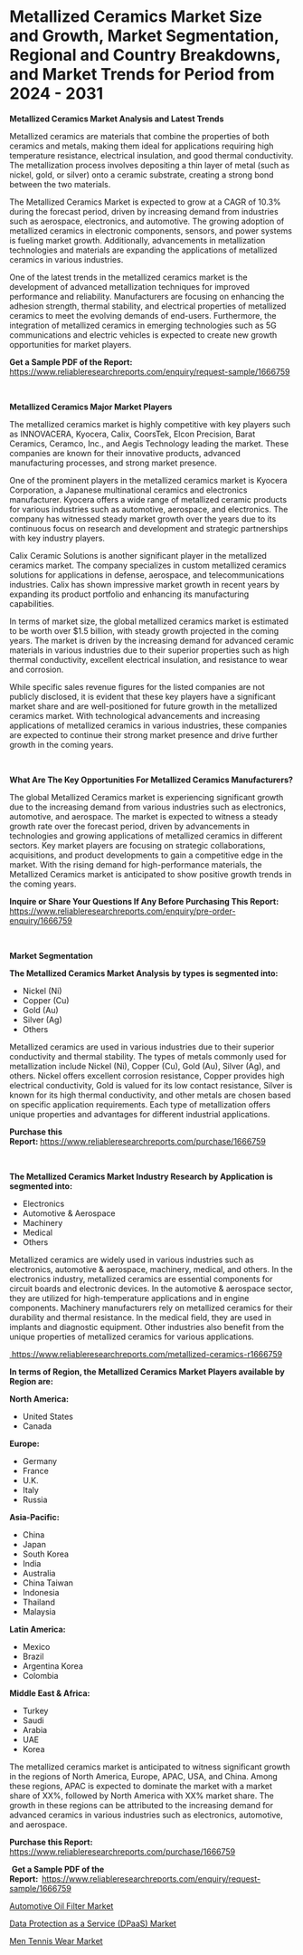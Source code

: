<p><h1>Metallized Ceramics Market Size and Growth, Market Segmentation, Regional and Country Breakdowns, and Market Trends for Period from 2024 -  2031</h1></p><p><strong>Metallized Ceramics Market Analysis and Latest Trends</strong></p>
<p><p>Metallized ceramics are materials that combine the properties of both ceramics and metals, making them ideal for applications requiring high temperature resistance, electrical insulation, and good thermal conductivity. The metallization process involves depositing a thin layer of metal (such as nickel, gold, or silver) onto a ceramic substrate, creating a strong bond between the two materials.</p><p>The Metallized Ceramics Market is expected to grow at a CAGR of 10.3% during the forecast period, driven by increasing demand from industries such as aerospace, electronics, and automotive. The growing adoption of metallized ceramics in electronic components, sensors, and power systems is fueling market growth. Additionally, advancements in metallization technologies and materials are expanding the applications of metallized ceramics in various industries.</p><p>One of the latest trends in the metallized ceramics market is the development of advanced metallization techniques for improved performance and reliability. Manufacturers are focusing on enhancing the adhesion strength, thermal stability, and electrical properties of metallized ceramics to meet the evolving demands of end-users. Furthermore, the integration of metallized ceramics in emerging technologies such as 5G communications and electric vehicles is expected to create new growth opportunities for market players.</p></p>
<p><strong>Get a Sample PDF of the Report:&nbsp;</strong> <a href="https://www.reliableresearchreports.com/enquiry/request-sample/1666759">https://www.reliableresearchreports.com/enquiry/request-sample/1666759</a></p>
<p>&nbsp;</p>
<p><strong>Metallized Ceramics Major Market Players</strong></p>
<p><p>The metallized ceramics market is highly competitive with key players such as INNOVACERA, Kyocera, Calix, CoorsTek, Elcon Precision, Barat Ceramics, Ceramco, Inc., and Aegis Technology leading the market. These companies are known for their innovative products, advanced manufacturing processes, and strong market presence.</p><p>One of the prominent players in the metallized ceramics market is Kyocera Corporation, a Japanese multinational ceramics and electronics manufacturer. Kyocera offers a wide range of metallized ceramic products for various industries such as automotive, aerospace, and electronics. The company has witnessed steady market growth over the years due to its continuous focus on research and development and strategic partnerships with key industry players.</p><p>Calix Ceramic Solutions is another significant player in the metallized ceramics market. The company specializes in custom metallized ceramics solutions for applications in defense, aerospace, and telecommunications industries. Calix has shown impressive market growth in recent years by expanding its product portfolio and enhancing its manufacturing capabilities.</p><p>In terms of market size, the global metallized ceramics market is estimated to be worth over $1.5 billion, with steady growth projected in the coming years. The market is driven by the increasing demand for advanced ceramic materials in various industries due to their superior properties such as high thermal conductivity, excellent electrical insulation, and resistance to wear and corrosion.</p><p>While specific sales revenue figures for the listed companies are not publicly disclosed, it is evident that these key players have a significant market share and are well-positioned for future growth in the metallized ceramics market. With technological advancements and increasing applications of metallized ceramics in various industries, these companies are expected to continue their strong market presence and drive further growth in the coming years.</p></p>
<p>&nbsp;</p>
<p><strong>What Are The Key Opportunities For Metallized Ceramics Manufacturers?</strong></p>
<p><p>The global Metallized Ceramics market is experiencing significant growth due to the increasing demand from various industries such as electronics, automotive, and aerospace. The market is expected to witness a steady growth rate over the forecast period, driven by advancements in technologies and growing applications of metallized ceramics in different sectors. Key market players are focusing on strategic collaborations, acquisitions, and product developments to gain a competitive edge in the market. With the rising demand for high-performance materials, the Metallized Ceramics market is anticipated to show positive growth trends in the coming years.</p></p>
<p><strong>Inquire or Share Your Questions If Any Before Purchasing This Report:</strong> <a href="https://www.reliableresearchreports.com/enquiry/pre-order-enquiry/1666759">https://www.reliableresearchreports.com/enquiry/pre-order-enquiry/1666759</a></p>
<p>&nbsp;</p>
<p><strong>Market Segmentation</strong></p>
<p><strong>The Metallized Ceramics Market Analysis by types is segmented into:</strong></p>
<p><ul><li>Nickel (Ni)</li><li>Copper (Cu)</li><li>Gold (Au)</li><li>Silver (Ag)</li><li>Others</li></ul></p>
<p><p>Metallized ceramics are used in various industries due to their superior conductivity and thermal stability. The types of metals commonly used for metallization include Nickel (Ni), Copper (Cu), Gold (Au), Silver (Ag), and others. Nickel offers excellent corrosion resistance, Copper provides high electrical conductivity, Gold is valued for its low contact resistance, Silver is known for its high thermal conductivity, and other metals are chosen based on specific application requirements. Each type of metallization offers unique properties and advantages for different industrial applications.</p></p>
<p><strong>Purchase this Report:&nbsp;</strong><a href="https://www.reliableresearchreports.com/purchase/1666759">https://www.reliableresearchreports.com/purchase/1666759</a></p>
<p>&nbsp;</p>
<p><strong>The Metallized Ceramics Market Industry Research by Application is segmented into:</strong></p>
<p><ul><li>Electronics</li><li>Automotive & Aerospace</li><li>Machinery</li><li>Medical</li><li>Others</li></ul></p>
<p><p>Metallized ceramics are widely used in various industries such as electronics, automotive & aerospace, machinery, medical, and others. In the electronics industry, metallized ceramics are essential components for circuit boards and electronic devices. In the automotive & aerospace sector, they are utilized for high-temperature applications and in engine components. Machinery manufacturers rely on metallized ceramics for their durability and thermal resistance. In the medical field, they are used in implants and diagnostic equipment. Other industries also benefit from the unique properties of metallized ceramics for various applications.</p></p>
<p><a href="https://www.reliableresearchreports.com/metallized-ceramics-r1666759">&nbsp;https://www.reliableresearchreports.com/metallized-ceramics-r1666759</a></p>
<p><strong>In terms of Region, the Metallized Ceramics Market Players available by Region are:</strong></p>
<p>
    <p> <strong> North America: </strong>
        <ul>
            <li>United States</li>
            <li>Canada</li>
        </ul>
        </p> 
    <p> <strong> Europe: </strong>
        <ul>
            <li>Germany</li>
            <li>France</li>
            <li>U.K.</li>
            <li>Italy</li>
            <li>Russia</li>
        </ul>
        </p> 
    <p> <strong> Asia-Pacific: </strong>
        <ul>
            <li>China</li>
            <li>Japan</li>
            <li>South Korea</li>
            <li>India</li>
            <li>Australia</li>
            <li>China Taiwan</li>
            <li>Indonesia</li>
            <li>Thailand</li>
            <li>Malaysia</li>
        </ul>
        </p> 
    <p> <strong> Latin America: </strong>
        <ul>
            <li>Mexico</li>
            <li>Brazil</li>
            <li>Argentina Korea</li>
            <li>Colombia</li>
        </ul>
        </p> 
    <p> <strong> Middle East & Africa: </strong>
        <ul>
            <li>Turkey</li>
            <li>Saudi</li>
            <li>Arabia</li>
            <li>UAE</li>
            <li>Korea</li>
        </ul>
    </p>
    </p>
<p><p>The metallized ceramics market is anticipated to witness significant growth in the regions of North America, Europe, APAC, USA, and China. Among these regions, APAC is expected to dominate the market with a market share of XX%, followed by North America with XX% market share. The growth in these regions can be attributed to the increasing demand for advanced ceramics in various industries such as electronics, automotive, and aerospace.</p></p>
<p><strong>Purchase this Report: </strong><a href="https://www.reliableresearchreports.com/purchase/1666759">https://www.reliableresearchreports.com/purchase/1666759</a></p>
<p>&nbsp;<strong>Get a Sample PDF of the Report:&nbsp;&nbsp;</strong><a href="https://www.reliableresearchreports.com/enquiry/request-sample/1666759">https://www.reliableresearchreports.com/enquiry/request-sample/1666759</a></p>
<p><strong></strong></p>
<p><p><a href="https://www.linkedin.com/pulse/automotive-oil-filter-market-size-cagr-trends-2024-2030-ferrousinfo-gh6sf">Automotive Oil Filter Market</a></p><p><a href="https://www.linkedin.com/pulse/data-protection-service-dpaasnbspmarket-focuses-market-share-82vme">Data Protection as a Service (DPaaS) Market</a></p><p><a href="https://www.linkedin.com/pulse/men-tennis-wear-market-size-outlook-forecast-2024-2031-net-gather-bepcc?trackingId=tN2Fi08uktHdypwo093p1w%3D%3D">Men Tennis Wear Market</a></p></p>